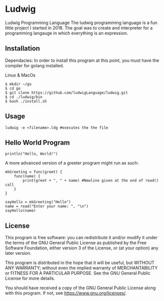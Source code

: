 # Ludwig
Ludwig Programming Language
The ludwig programming language is a fun little project I started in 2018. The goal was to create and interpreter for a programming langauge in which everything is an expression.

## Installation
Dependacies: In order to install this program at this point, you must have the compiler for golang installed.

Linux & MacOs
```
$ mkdir ~/go
$ cd go
$ git clone https://github.com/ludwigLanguage/ludwig.git
$ cd ./ludwig/bin
$ bash ./install.sh
```

## Usage
```
ludwig -e <filename>.ldg #executes the the file
```

## Hello World Program
```
println("Hello, World!")
```
A more advanced version of a greeter program might run as such:
```
mkGreeting = func(greet) {
	func(name) {
		print(greet + ", " + name) #Newline given at the end of read() call
	}
}

sayHello = mkGreeting("Hello")
name = read("Enter your name: ", "\n")
sayHello(name)

```

## License
  This program is free software: you can redistribute it and/or modify
  it under the terms of the GNU General Public License as published by
  the Free Software Foundation, either version 3 of the License, or
  (at your option) any later version.

  This program is distributed in the hope that it will be useful,
  but WITHOUT ANY WARRANTY; without even the implied warranty of
  MERCHANTABILITY or FITNESS FOR A PARTICULAR PURPOSE.  See the
  GNU General Public License for more details.

  You should have received a copy of the GNU General Public License
  along with this program.  If not, see <https://www.gnu.org/licenses/>.
